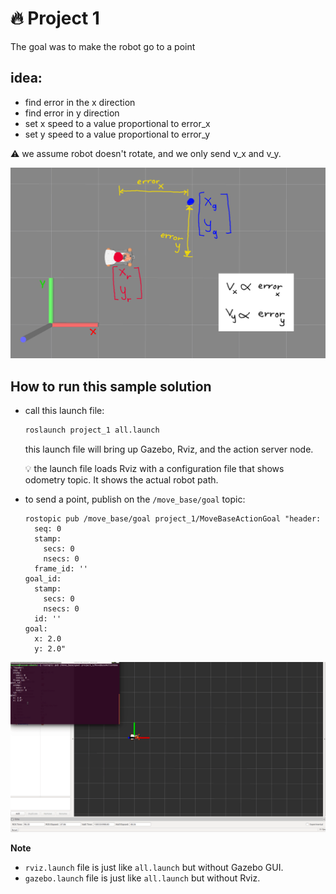 # :fire: Project 1

The goal was to make the robot go to a point



## idea:

- find error in the x direction
- find error in y direction
- set x speed to a value proportional to error_x
- set y speed to a value proportional to error_y

:warning: we assume robot doesn't rotate, and we only send v_x and v_y.

<img src="prop_controller.png" alt="prop_controller" style="zoom: 67%;" />



## How to run this sample solution



- call this launch file:

  ```bash
  roslaunch project_1 all.launch
  ```

  this launch file will bring up Gazebo, Rviz, and the action server node.

  :bulb: the launch file loads Rviz with a configuration file that shows odometry topic. It shows the actual robot path.

- to send a point, publish on the `/move_base/goal` topic:

  ```
  rostopic pub /move_base/goal project_1/MoveBaseActionGoal "header:
    seq: 0
    stamp:
      secs: 0
      nsecs: 0
    frame_id: ''
  goal_id:
    stamp:
      secs: 0
      nsecs: 0
    id: ''
  goal:
    x: 2.0
    y: 2.0"
  ```



![](point.gif)



**Note**

- `rviz.launch` file is just like `all.launch` but without Gazebo GUI.
- `gazebo.launch` file is just like `all.launch` but without Rviz.